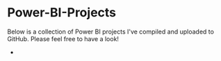 # Power-BI-Projects
Below is a collection of Power BI projects I've compiled and uploaded to GitHub. Please feel free to have a look!

- 
